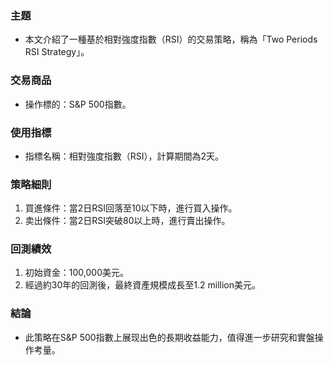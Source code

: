 ### 主題  
- 本文介紹了一種基於相對強度指數（RSI）的交易策略，稱為「Two Periods RSI Strategy」。

### 交易商品  
- 操作標的：S&P 500指數。

### 使用指標  
- 指標名稱：相對強度指數（RSI），計算期間為2天。

### 策略細則  
1. 買進條件：當2日RSI回落至10以下時，進行買入操作。
2. 卖出條件：當2日RSI突破80以上時，進行賣出操作。

### 回測績效  
1. 初始資金：100,000美元。
2. 經過約30年的回測後，最終資產規模成長至1.2 million美元。

### 結論  
- 此策略在S&P 500指數上展现出色的長期收益能力，值得進一步研究和實盤操作考量。
